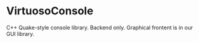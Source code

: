 VirtuosoConsole
===============

C++ Quake-style console library.  Backend only.  Graphical frontent is in our GUI library.  
